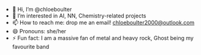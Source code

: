 - 👋 Hi, I’m @chloeboulter
- 👀 I’m interested in AI, NN, Chemistry-related projects
- 📫 How to reach me: drop me an email! chloeboulter2000@outlook.com
- 😄 Pronouns: she/her
- ⚡ Fun fact: I am a massive fan of metal and heavy rock, Ghost being my favourite band
